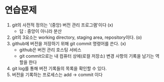 # 연습문제

1. git의 사전적 정의는 '(중앙) 버전 관리 프로그램'이다 (x)
    - 답 : 중앙이 아니라 분산
2. git의 3요소는 working directory, staging area, repository이다. (o)
3. github에 버전을 저장하기 위해 git commit 명령어를 쓴다. (x)
    - github은 버전 관리 호스팅 서비스
    - git commit으로는 내 컴퓨터 상에(로컬 저장소) 변경 사항의 기록을 남기는 역할을 한다
4. git log를 통해 버전 기록들의 목록을 확인할 수 있다.
5. 버전을 기록하는 프로세스는 add -> commit 이다